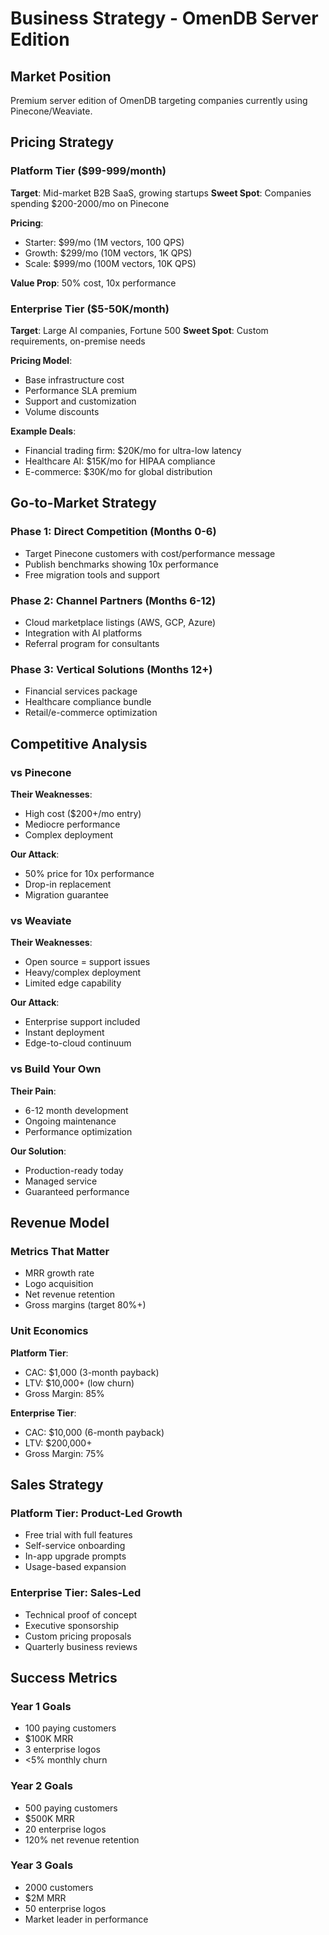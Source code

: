# Business Strategy - OmenDB Server Edition

## Market Position
Premium server edition of OmenDB targeting companies currently using Pinecone/Weaviate.

## Pricing Strategy

### Platform Tier ($99-999/month)
**Target**: Mid-market B2B SaaS, growing startups
**Sweet Spot**: Companies spending $200-2000/mo on Pinecone

**Pricing**:
- Starter: $99/mo (1M vectors, 100 QPS)
- Growth: $299/mo (10M vectors, 1K QPS)
- Scale: $999/mo (100M vectors, 10K QPS)

**Value Prop**: 50% cost, 10x performance

### Enterprise Tier ($5-50K/month)
**Target**: Large AI companies, Fortune 500
**Sweet Spot**: Custom requirements, on-premise needs

**Pricing Model**:
- Base infrastructure cost
- Performance SLA premium
- Support and customization
- Volume discounts

**Example Deals**:
- Financial trading firm: $20K/mo for ultra-low latency
- Healthcare AI: $15K/mo for HIPAA compliance
- E-commerce: $30K/mo for global distribution

## Go-to-Market Strategy

### Phase 1: Direct Competition (Months 0-6)
- Target Pinecone customers with cost/performance message
- Publish benchmarks showing 10x performance
- Free migration tools and support

### Phase 2: Channel Partners (Months 6-12)
- Cloud marketplace listings (AWS, GCP, Azure)
- Integration with AI platforms
- Referral program for consultants

### Phase 3: Vertical Solutions (Months 12+)
- Financial services package
- Healthcare compliance bundle
- Retail/e-commerce optimization

## Competitive Analysis

### vs Pinecone
**Their Weaknesses**:
- High cost ($200+/mo entry)
- Mediocre performance
- Complex deployment

**Our Attack**:
- 50% price for 10x performance
- Drop-in replacement
- Migration guarantee

### vs Weaviate
**Their Weaknesses**:
- Open source = support issues
- Heavy/complex deployment
- Limited edge capability

**Our Attack**:
- Enterprise support included
- Instant deployment
- Edge-to-cloud continuum

### vs Build Your Own
**Their Pain**:
- 6-12 month development
- Ongoing maintenance
- Performance optimization

**Our Solution**:
- Production-ready today
- Managed service
- Guaranteed performance

## Revenue Model

### Metrics That Matter
- MRR growth rate
- Logo acquisition
- Net revenue retention
- Gross margins (target 80%+)

### Unit Economics
**Platform Tier**:
- CAC: $1,000 (3-month payback)
- LTV: $10,000+ (low churn)
- Gross Margin: 85%

**Enterprise Tier**:
- CAC: $10,000 (6-month payback)
- LTV: $200,000+ 
- Gross Margin: 75%

## Sales Strategy

### Platform Tier: Product-Led Growth
- Free trial with full features
- Self-service onboarding
- In-app upgrade prompts
- Usage-based expansion

### Enterprise Tier: Sales-Led
- Technical proof of concept
- Executive sponsorship
- Custom pricing proposals
- Quarterly business reviews

## Success Metrics

### Year 1 Goals
- 100 paying customers
- $100K MRR
- 3 enterprise logos
- <5% monthly churn

### Year 2 Goals
- 500 paying customers
- $500K MRR
- 20 enterprise logos
- 120% net revenue retention

### Year 3 Goals
- 2000 customers
- $2M MRR
- 50 enterprise logos
- Market leader in performance